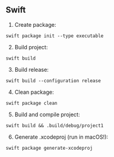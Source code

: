 ## Swift

1. Create package:
```
swift package init --type executable
```
2. Build project:
```
swift build
```
3. Build release:
```
swift build --configuration release
```
4. Clean package:
```
swift package clean
```
5. Build and compile project:
```
swift build && .build/debug/project1
```
6. Generate .xcodeproj (run in macOS!):
```
swift package generate-xcodeproj
```
